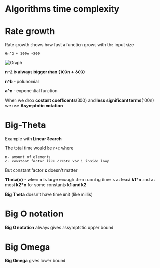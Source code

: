  Algorithms time complexity  
===========================
# Rate growth
Rate growth shows how fast a function grows with the input size

 `6n^2 + 100n +300`

![Graph](https://cdn.kastatic.org/ka-perseus-images/0642ea78ce621e53dbe7f45881a97786c7262635.png)

**n^2 is always bigger than (100n + 300)**


**n^b** - polunomial

**a^n** - exponential function

When we drop **costant coefficents**(300) and **less significant terms**(100n) we use **Asymptotic notation**

# Big-Theta
Example with **Linear Search** 

The total time would be `n+c` where 

	n- amount of elements
	c- constant factor like create var i inside loop
But constant factor **c** doesn't matter 

**Theta(n)** - when **n** is large enough then running time is at least **k1\*n** and at most **k2\*n** for some constants **k1 and k2**

**Big Theta** doesn't have time unit (like millis)






# Big O notation
**Big O notation** always gives assymptotic upper bound

# Big Omega
**Big Omega** gives lower bound

